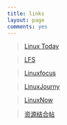 ```yaml
---
title: links
layout: page
comments: yes
---
```


>[Linux Today](http://www.linuxtoday.com/)

>[LFS](http://www.linuxfromscratch.org/)

>[Linuxfocus](http://www.linuxfocus.org/)

>[LinuxJourny](http://www.linuxjournal.com/)

>[LinuxNow](http://www.linuxnow.com/)

>[资源结合帖](http://i-math.sysu.edu.cn/os/about/websites.html)
